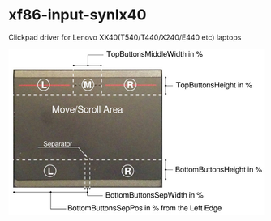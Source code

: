# xf86-input-synlx40
Clickpad driver for Lenovo XX40(T540/T440/X240/E440 etc) laptops

<img src="/clickpad.jpg">

